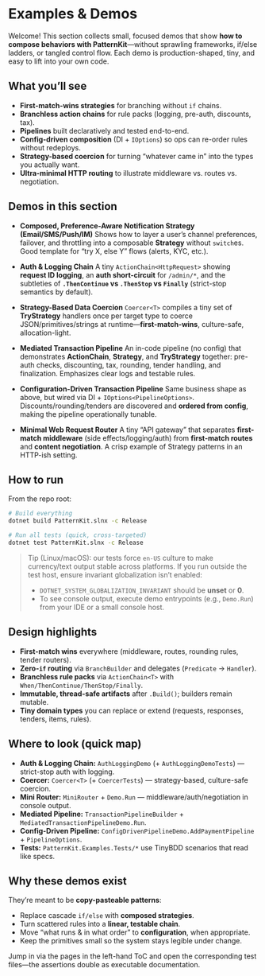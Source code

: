 # Examples & Demos

Welcome! This section collects small, focused demos that show **how to compose behaviors with PatternKit**—without sprawling frameworks, if/else ladders, or tangled control flow. Each demo is production-shaped, tiny, and easy to lift into your own code.

## What you’ll see

* **First-match-wins strategies** for branching without `if` chains.
* **Branchless action chains** for rule packs (logging, pre-auth, discounts, tax).
* **Pipelines** built declaratively and tested end-to-end.
* **Config-driven composition** (DI + `IOptions`) so ops can re-order rules without redeploys.
* **Strategy-based coercion** for turning “whatever came in” into the types you actually want.
* **Ultra-minimal HTTP routing** to illustrate middleware vs. routes vs. negotiation.

## Demos in this section

* **Composed, Preference-Aware Notification Strategy (Email/SMS/Push/IM)**
  Shows how to layer a user’s channel preferences, failover, and throttling into a composable **Strategy** without `switch`es. Good template for “try X, else Y” flows (alerts, KYC, etc.).

* **Auth & Logging Chain**
  A tiny `ActionChain<HttpRequest>` showing **request ID logging**, an **auth short-circuit** for `/admin/*`, and the subtleties of **`.ThenContinue` vs `.ThenStop` vs `Finally`** (strict-stop semantics by default).

* **Strategy-Based Data Coercion**
  `Coercer<T>` compiles a tiny set of **TryStrategy** handlers once per target type to coerce JSON/primitives/strings at runtime—**first-match-wins**, culture-safe, allocation-light.

* **Mediated Transaction Pipeline**
  An in-code pipeline (no config) that demonstrates **ActionChain**, **Strategy**, and **TryStrategy** together: pre-auth checks, discounting, tax, rounding, tender handling, and finalization. Emphasizes clear logs and testable rules.

* **Configuration-Driven Transaction Pipeline**
  Same business shape as above, but wired via DI + `IOptions<PipelineOptions>`. Discounts/rounding/tenders are discovered and **ordered from config**, making the pipeline operationally tunable.

* **Minimal Web Request Router**
  A tiny “API gateway” that separates **first-match middleware** (side effects/logging/auth) from **first-match routes** and **content negotiation**. A crisp example of Strategy patterns in an HTTP-ish setting.

## How to run

From the repo root:

```bash
# Build everything
dotnet build PatternKit.slnx -c Release

# Run all tests (quick, cross-targeted)
dotnet test PatternKit.slnx -c Release
```

> Tip (Linux/macOS): our tests force `en-US` culture to make currency/text output stable across platforms.
> If you run outside the test host, ensure invariant globalization isn’t enabled:
>
> * `DOTNET_SYSTEM_GLOBALIZATION_INVARIANT` should be **unset** or **0**.
> * To see console output, execute demo entrypoints (e.g., `Demo.Run`) from your IDE or a small console host.

## Design highlights

* **First-match wins** everywhere (middleware, routes, rounding rules, tender routers).
* **Zero-`if` routing** via `BranchBuilder` and delegates (`Predicate` → `Handler`).
* **Branchless rule packs** via `ActionChain<T>` with `When/ThenContinue/ThenStop/Finally`.
* **Immutable, thread-safe artifacts** after `.Build()`; builders remain mutable.
* **Tiny domain types** you can replace or extend (requests, responses, tenders, items, rules).

## Where to look (quick map)

* **Auth & Logging Chain:** `AuthLoggingDemo` (+ `AuthLoggingDemoTests`) — strict-stop auth with logging.
* **Coercer:** `Coercer<T>` (+ `CoercerTests`) — strategy-based, culture-safe coercion.
* **Mini Router:** `MiniRouter` + `Demo.Run` — middleware/auth/negotiation in console output.
* **Mediated Pipeline:** `TransactionPipelineBuilder` + `MediatedTransactionPipelineDemo.Run`.
* **Config-Driven Pipeline:** `ConfigDrivenPipelineDemo.AddPaymentPipeline` + `PipelineOptions`.
* **Tests:** `PatternKit.Examples.Tests/*` use TinyBDD scenarios that read like specs.

## Why these demos exist

They’re meant to be **copy-pasteable patterns**:

* Replace cascade `if/else` with **composed strategies**.
* Turn scattered rules into a **linear, testable chain**.
* Move “what runs & in what order” to **configuration**, when appropriate.
* Keep the primitives small so the system stays legible under change.

Jump in via the pages in the left-hand ToC and open the corresponding test files—the assertions double as executable documentation.